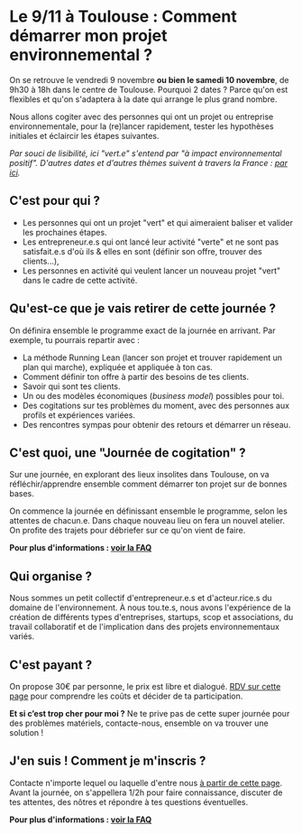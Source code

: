 # Le 9/11 à Toulouse : Comment démarrer mon projet environnemental ?

On se retrouve le vendredi 9 novembre **ou bien le samedi 10 novembre**, de 9h30 à 18h dans le centre de Toulouse. Pourquoi 2 dates ? Parce qu'on est flexibles et qu'on s'adaptera à la date qui arrange le plus grand nombre.

Nous allons cogiter avec des personnes qui ont un projet ou entreprise environnementale, pour la (re)lancer rapidement, tester les hypothèses initiales et éclaircir les étapes suivantes.

*Par souci de lisibilité, ici "vert.e" s'entend par "à impact environnemental positif".*
*D'autres dates et d'autres thèmes suivent à travers la France : [par ici](../journees-de-cogitation.md).*

## C'est pour qui ?
- Les personnes qui ont un projet "vert" et qui aimeraient baliser et valider les prochaines étapes.
- Les entrepreneur.e.s qui ont lancé leur activité "verte" et ne sont pas satisfait.e.s d'où ils & elles en sont (définir son offre, trouver des clients...),
- Les personnes en activité qui veulent lancer un nouveau projet "vert" dans le cadre de cette activité.

## Qu'est-ce que je vais retirer de cette journée ?
On définira ensemble le programme exact de la journée en arrivant. Par exemple, tu pourrais repartir avec :

- La méthode Running Lean (lancer son projet et trouver rapidement un plan qui marche), expliquée et appliquée à ton cas.
- Comment définir ton offre à partir des besoins de tes clients.
- Savoir qui sont tes clients.
- Un ou des modèles économiques (*business model*) possibles pour toi.
- Des cogitations sur tes problèmes du moment, avec des personnes aux profils et expériences variées.
- Des rencontres sympas pour obtenir des retours et démarrer un réseau.

## C'est quoi, une "Journée de cogitation" ?

Sur une journée, en explorant des lieux insolites dans Toulouse, on va réfléchir/apprendre ensemble comment démarrer ton projet sur de bonnes bases.

On commence la journée en définissant ensemble le programme, selon les attentes de chacun.e.
Dans chaque nouveau lieu on fera un nouvel atelier.
On profite des trajets pour débriefer sur ce qu'on vient de faire.

**Pour plus d'informations : [voir la FAQ](../FAQ-journee-cogitation.md)**

## Qui organise ?
Nous sommes un petit collectif d'entrepreneur.e.s et d'acteur.rice.s du domaine de l'environnement. À nous tou.te.s, nous avons l'expérience de la création de différents types d'entreprises, startups, scop et associations, du travail collaboratif et de l'implication dans des projets environnementaux variés.

## C'est payant ?
On propose 30€ par personne, le prix est libre et dialogué. [RDV sur cette page](../prix-libre-et-dialogue.html) pour comprendre les coûts et décider de ta participation.

**Et si c’est trop cher pour moi ?** 
Ne te prive pas de cette super journée pour des problèmes matériels, contacte-nous, ensemble on va trouver une solution !

## J'en suis ! Comment je m'inscris ?
Contacte n'importe lequel ou laquelle d'entre nous [à partir de cette page](../../a-propos-de-nous/nous-contacter.html).
Avant la journée, on s'appellera 1/2h pour faire connaissance, discuter de tes attentes, des nôtres et répondre à tes questions éventuelles.

**Pour plus d'informations : [voir la FAQ](../FAQ-journee-cogitation.md)**
